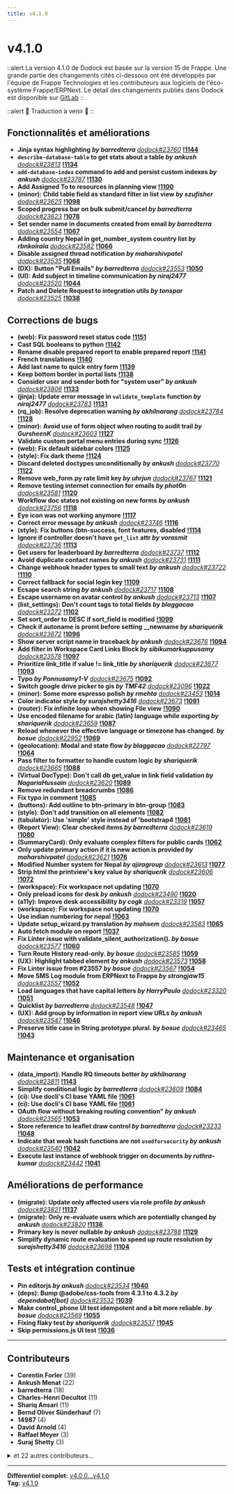 ```yaml
---
title: v4.1.0
---
```


# v4.1.0

::alert
La version 4.1.0 de Dodock est basée sur la version 15 de Frappe.
Une grande partie des changements cités ci-dessous ont été développés par l'équipe de Frappe Technologies et les contributeurs aux logiciels de l'éco-système Frappe/ERPNext.
Le détail des changements publiés dans Dodock est disponible sur [GitLab](https://gitlab.com/dokos/dodock/-/releases/v4.1.0)
::

::alert
:construction: Traduction à venir :construction:
::

## Fonctionnalités et améliorations

- **Jinja syntax highlighting _by barredterra_** [_dodock#23760_](https://gitlab.com/dokos/dodock/pull/23760) **[!1144](https://gitlab.com/dokos/dodock/-/merge_requests/1144)**
- **`describe-database-table` to get stats about a table _by ankush_** [_dodock#23813_](https://gitlab.com/dokos/dodock/pull/23813) **[!1134](https://gitlab.com/dokos/dodock/-/merge_requests/1134)**
- **`add-database-index` command to add and persist custom indexes _by ankush_** [_dodock#23787_](https://gitlab.com/dokos/dodock/pull/23787) **[!1130](https://gitlab.com/dokos/dodock/-/merge_requests/1130)**
- **Add Assigned To to resources in planning view** **[!1100](https://gitlab.com/dokos/dodock/-/merge_requests/1100)**
- **(minor): Child table field as standard filter in list view _by szufisher_** [_dodock#23625_](https://gitlab.com/dokos/dodock/pull/23625) **[!1098](https://gitlab.com/dokos/dodock/-/merge_requests/1098)**
- **Scoped progress bar on bulk submit/cancel _by barredterra_** [_dodock#23623_](https://gitlab.com/dokos/dodock/pull/23623) **[!1078](https://gitlab.com/dokos/dodock/-/merge_requests/1078)**
- **Set sender name in documents created from email _by barredterra_** [_dodock#23554_](https://gitlab.com/dokos/dodock/pull/23554) **[!1067](https://gitlab.com/dokos/dodock/-/merge_requests/1067)**
- **Adding country Nepal in get\_number\_system country list _by rbnkoirala_** [_dodock#23582_](https://gitlab.com/dokos/dodock/pull/23582) **[!1066](https://gitlab.com/dokos/dodock/-/merge_requests/1066)**
- **Disable assigned thread notification _by maharshivpatel_** [_dodock#23535_](https://gitlab.com/dokos/dodock/pull/23535) **[!1068](https://gitlab.com/dokos/dodock/-/merge_requests/1068)**
- **(DX): Button "Pull Emails" _by barredterra_** [_dodock#23553_](https://gitlab.com/dokos/dodock/pull/23553) **[!1050](https://gitlab.com/dokos/dodock/-/merge_requests/1050)**
- **(UI): Add subject in timeline communication _by niraj2477_** [_dodock#23520_](https://gitlab.com/dokos/dodock/pull/23520) **[!1044](https://gitlab.com/dokos/dodock/-/merge_requests/1044)**
- **Patch and Delete Request to integration utils _by tonspar_** [_dodock#23525_](https://gitlab.com/dokos/dodock/pull/23525) **[!1038](https://gitlab.com/dokos/dodock/-/merge_requests/1038)**


## Corrections de bugs

- **(web): Fix password reset status code** **[!1151](https://gitlab.com/dokos/dodock/-/merge_requests/1151)**
- **Cast SQL booleans to python** **[!1142](https://gitlab.com/dokos/dodock/-/merge_requests/1142)**
- **Rename disable prepared report to enable prepared report** **[!1141](https://gitlab.com/dokos/dodock/-/merge_requests/1141)**
- **French translations** **[!1140](https://gitlab.com/dokos/dodock/-/merge_requests/1140)**
- **Add last name to quick entry form** **[!1139](https://gitlab.com/dokos/dodock/-/merge_requests/1139)**
- **Keep bottom border in portal lists** **[!1138](https://gitlab.com/dokos/dodock/-/merge_requests/1138)**
- **Consider user and sender both for "system user" _by ankush_** [_dodock#23806_](https://gitlab.com/dokos/dodock/pull/23806) **[!1133](https://gitlab.com/dokos/dodock/-/merge_requests/1133)**
- **(jinja): Update error message in `validate_template` function _by niraj2477_** [_dodock#23783_](https://gitlab.com/dokos/dodock/pull/23783) **[!1131](https://gitlab.com/dokos/dodock/-/merge_requests/1131)**
- **(rq\_job): Resolve deprecation warning _by akhilnarang_** [_dodock#23784_](https://gitlab.com/dokos/dodock/pull/23784) **[!1128](https://gitlab.com/dokos/dodock/-/merge_requests/1128)**
- **(minor): Avoid use of form object when routing to audit trail _by GursheenK_** [_dodock#23603_](https://gitlab.com/dokos/dodock/pull/23603) **[!1127](https://gitlab.com/dokos/dodock/-/merge_requests/1127)**
- **Validate custom portal menu entries during sync** **[!1126](https://gitlab.com/dokos/dodock/-/merge_requests/1126)**
- **(web): Fix default sidebar colors** **[!1125](https://gitlab.com/dokos/dodock/-/merge_requests/1125)**
- **(style): Fix dark theme** **[!1124](https://gitlab.com/dokos/dodock/-/merge_requests/1124)**
- **Discard deleted doctypes unconditionally _by ankush_** [_dodock#23770_](https://gitlab.com/dokos/dodock/pull/23770) **[!1122](https://gitlab.com/dokos/dodock/-/merge_requests/1122)**
- **Remove web\_form.py rate limit key _by uhrjun_** [_dodock#23767_](https://gitlab.com/dokos/dodock/pull/23767) **[!1121](https://gitlab.com/dokos/dodock/-/merge_requests/1121)**
- **Remove testing internet connection for emails _by phot0n_** [_dodock#23581_](https://gitlab.com/dokos/dodock/pull/23581) **[!1120](https://gitlab.com/dokos/dodock/-/merge_requests/1120)**
- **Workflow doc states not existing on new forms _by ankush_** [_dodock#23756_](https://gitlab.com/dokos/dodock/pull/23756) **[!1118](https://gitlab.com/dokos/dodock/-/merge_requests/1118)**
- **Eye icon was not working anymore** **[!1117](https://gitlab.com/dokos/dodock/-/merge_requests/1117)**
- **Correct error message _by ankush_** [_dodock#23746_](https://gitlab.com/dokos/dodock/pull/23746) **[!1116](https://gitlab.com/dokos/dodock/-/merge_requests/1116)**
- **(style): Fix buttons (btn-success, font features, disabled** **[!1114](https://gitlab.com/dokos/dodock/-/merge_requests/1114)**
- **Ignore if controller doesn't have `get_list` attr _by vorasmit_** [_dodock#23736_](https://gitlab.com/dokos/dodock/pull/23736) **[!1113](https://gitlab.com/dokos/dodock/-/merge_requests/1113)**
- **Get users for leaderboard _by barredterra_** [_dodock#23737_](https://gitlab.com/dokos/dodock/pull/23737) **[!1112](https://gitlab.com/dokos/dodock/-/merge_requests/1112)**
- **Avoid duplicate contact names _by ankush_** [_dodock#23731_](https://gitlab.com/dokos/dodock/pull/23731) **[!1111](https://gitlab.com/dokos/dodock/-/merge_requests/1111)**
- **Change webhook header types to small text _by ankush_** [_dodock#23722_](https://gitlab.com/dokos/dodock/pull/23722) **[!1110](https://gitlab.com/dokos/dodock/-/merge_requests/1110)**
- **Correct fallback for social login key** **[!1109](https://gitlab.com/dokos/dodock/-/merge_requests/1109)**
- **Ecsape search string _by ankush_** [_dodock#23717_](https://gitlab.com/dokos/dodock/pull/23717) **[!1108](https://gitlab.com/dokos/dodock/-/merge_requests/1108)**
- **Escape username on avatar control _by ankush_** [_dodock#23713_](https://gitlab.com/dokos/dodock/pull/23713) **[!1107](https://gitlab.com/dokos/dodock/-/merge_requests/1107)**
- **(list\_settings): Don't count tags to total fields _by blaggacao_** [_dodock#23272_](https://gitlab.com/dokos/dodock/pull/23272) **[!1102](https://gitlab.com/dokos/dodock/-/merge_requests/1102)**
- **Set sort\_order to DESC if sort\_field is modified** **[!1099](https://gitlab.com/dokos/dodock/-/merge_requests/1099)**
- **Check if autoname is promt before setting \_\_newname _by shariquerik_** [_dodock#23672_](https://gitlab.com/dokos/dodock/pull/23672) **[!1096](https://gitlab.com/dokos/dodock/-/merge_requests/1096)**
- **Show server script name in traceback _by ankush_** [_dodock#23676_](https://gitlab.com/dokos/dodock/pull/23676) **[!1094](https://gitlab.com/dokos/dodock/-/merge_requests/1094)**
- **Add filter in Workspace Card Links Block _by sibikumarkuppusamy_** [_dodock#23578_](https://gitlab.com/dokos/dodock/pull/23578) **[!1097](https://gitlab.com/dokos/dodock/-/merge_requests/1097)**
- **Prioritize link\_title if value != link\_title _by shariquerik_** [_dodock#23677_](https://gitlab.com/dokos/dodock/pull/23677) **[!1093](https://gitlab.com/dokos/dodock/-/merge_requests/1093)**
- **Typo _by Ponnusamy1-V_** [_dodock#23675_](https://gitlab.com/dokos/dodock/pull/23675) **[!1092](https://gitlab.com/dokos/dodock/-/merge_requests/1092)**
- **Switch google drive picker to gis _by TMF42_** [_dodock#23096_](https://gitlab.com/dokos/dodock/pull/23096) **[!1022](https://gitlab.com/dokos/dodock/-/merge_requests/1022)**
- **(minor): Some more espresso polish _by rmehta_** [_dodock#23453_](https://gitlab.com/dokos/dodock/pull/23453) **[!1014](https://gitlab.com/dokos/dodock/-/merge_requests/1014)**
- **Color indicator style _by surajshetty3416_** [_dodock#23673_](https://gitlab.com/dokos/dodock/pull/23673) **[!1091](https://gitlab.com/dokos/dodock/-/merge_requests/1091)**
- **(router): Fix infinite loop when showing File view** **[!1090](https://gitlab.com/dokos/dodock/-/merge_requests/1090)**
- **Use encoded filename for arabic (latin) language while exporting _by shariquerik_** [_dodock#23659_](https://gitlab.com/dokos/dodock/pull/23659) **[!1087](https://gitlab.com/dokos/dodock/-/merge_requests/1087)**
- **Reload whenever the effective language or timezone has changed. _by bosue_** [_dodock#22952_](https://gitlab.com/dokos/dodock/pull/22952) **[!1069](https://gitlab.com/dokos/dodock/-/merge_requests/1069)**
- **(geolocation): Modal and state flow _by blaggacao_** [_dodock#22797_](https://gitlab.com/dokos/dodock/pull/22797) **[!1064](https://gitlab.com/dokos/dodock/-/merge_requests/1064)**
- **Pass filter to formatter to handle custom logic _by shariquerik_** [_dodock#23665_](https://gitlab.com/dokos/dodock/pull/23665) **[!1088](https://gitlab.com/dokos/dodock/-/merge_requests/1088)**
- **(Virtual DocType): Don't call db get\_value in link field validation _by NagariaHussain_** [_dodock#23620_](https://gitlab.com/dokos/dodock/pull/23620) **[!1089](https://gitlab.com/dokos/dodock/-/merge_requests/1089)**
- **Remove redundant breadcrumbs** **[!1086](https://gitlab.com/dokos/dodock/-/merge_requests/1086)**
- **Fix typo in comment** **[!1085](https://gitlab.com/dokos/dodock/-/merge_requests/1085)**
- **(buttons): Add outline to btn-primary in btn-group** **[!1083](https://gitlab.com/dokos/dodock/-/merge_requests/1083)**
- **(style): Don't add transition on all elements** **[!1082](https://gitlab.com/dokos/dodock/-/merge_requests/1082)**
- **(tabulator): Use 'simple' style instead of 'bootstrap4** **[!1081](https://gitlab.com/dokos/dodock/-/merge_requests/1081)**
- **(Report View): Clear checked items _by barredterra_** [_dodock#23619_](https://gitlab.com/dokos/dodock/pull/23619) **[!1080](https://gitlab.com/dokos/dodock/-/merge_requests/1080)**
- **(SummaryCard): Only evaluate complex filters for public cards** **[!1062](https://gitlab.com/dokos/dodock/-/merge_requests/1062)**
- **Only update primary action if it is new action is provided _by maharshivpatel_** [_dodock#23621_](https://gitlab.com/dokos/dodock/pull/23621) **[!1076](https://gitlab.com/dokos/dodock/-/merge_requests/1076)**
- **Modified Number system for Nepal _by ajiragroup_** [_dodock#23613_](https://gitlab.com/dokos/dodock/pull/23613) **[!1077](https://gitlab.com/dokos/dodock/-/merge_requests/1077)**
- **Strip html the printview's key value _by shariquerik_** [_dodock#23606_](https://gitlab.com/dokos/dodock/pull/23606) **[!1072](https://gitlab.com/dokos/dodock/-/merge_requests/1072)**
- **(workspace): Fix workspace not updating** **[!1070](https://gitlab.com/dokos/dodock/-/merge_requests/1070)**
- **Only preload icons for desk _by ankush_** [_dodock#23490_](https://gitlab.com/dokos/dodock/pull/23490) **[!1020](https://gitlab.com/dokos/dodock/-/merge_requests/1020)**
- **(a11y): Improve desk accessibility _by cogk_** [_dodock#23319_](https://gitlab.com/dokos/dodock/pull/23319) **[!1057](https://gitlab.com/dokos/dodock/-/merge_requests/1057)**
- **(workspace): Fix workspace not updating** **[!1070](https://gitlab.com/dokos/dodock/-/merge_requests/1070)**
- **Use indian numbering for nepal** **[!1063](https://gitlab.com/dokos/dodock/-/merge_requests/1063)**
- **Update setup\_wizard.py translation _by mahsem_** [_dodock#23583_](https://gitlab.com/dokos/dodock/pull/23583) **[!1065](https://gitlab.com/dokos/dodock/-/merge_requests/1065)**
- **Auto fetch module on report** **[!1037](https://gitlab.com/dokos/dodock/-/merge_requests/1037)**
- **Fix Linter issue with validate\_silent\_authorization(). _by bosue_** [_dodock#23577_](https://gitlab.com/dokos/dodock/pull/23577) **[!1060](https://gitlab.com/dokos/dodock/-/merge_requests/1060)**
- **Turn Route History read-only. _by bosue_** [_dodock#23585_](https://gitlab.com/dokos/dodock/pull/23585) **[!1059](https://gitlab.com/dokos/dodock/-/merge_requests/1059)**
- **(UX): Highlight tabbed element _by ankush_** [_dodock#23573_](https://gitlab.com/dokos/dodock/pull/23573) **[!1058](https://gitlab.com/dokos/dodock/-/merge_requests/1058)**
- **Fix Linter issue from #23557 _by bosue_** [_dodock#23567_](https://gitlab.com/dokos/dodock/pull/23567) **[!1054](https://gitlab.com/dokos/dodock/-/merge_requests/1054)**
- **Move SMS Log module from ERPNext to Frappe _by strongjaw15_** [_dodock#23557_](https://gitlab.com/dokos/dodock/pull/23557) **[!1052](https://gitlab.com/dokos/dodock/-/merge_requests/1052)**
- **Load languages that have capital letters _by HarryPaulo_** [_dodock#23320_](https://gitlab.com/dokos/dodock/pull/23320) **[!1051](https://gitlab.com/dokos/dodock/-/merge_requests/1051)**
- **Quicklist _by barredterra_** [_dodock#23548_](https://gitlab.com/dokos/dodock/pull/23548) **[!1047](https://gitlab.com/dokos/dodock/-/merge_requests/1047)**
- **(UX): Add group by information in report view URLs _by ankush_** [_dodock#23547_](https://gitlab.com/dokos/dodock/pull/23547) **[!1046](https://gitlab.com/dokos/dodock/-/merge_requests/1046)**
- **Preserve title case in String.prototype.plural. _by bosue_** [_dodock#23465_](https://gitlab.com/dokos/dodock/pull/23465) **[!1043](https://gitlab.com/dokos/dodock/-/merge_requests/1043)**


## Maintenance et organisation

- **(data\_import): Handle RQ timeouts better _by akhilnarang_** [_dodock#23811_](https://gitlab.com/dokos/dodock/pull/23811) **[!1143](https://gitlab.com/dokos/dodock/-/merge_requests/1143)**
- **Simplify conditional logic _by barredterra_** [_dodock#23609_](https://gitlab.com/dokos/dodock/pull/23609) **[!1084](https://gitlab.com/dokos/dodock/-/merge_requests/1084)**
- **(ci): Use docli's CI base YAML file** **[!1061](https://gitlab.com/dokos/dodock/-/merge_requests/1061)**
- **(ci): Use docli's CI base YAML file** **[!1061](https://gitlab.com/dokos/dodock/-/merge_requests/1061)**
- **OAuth flow without breaking routing convention" _by ankush_** [_dodock#23565_](https://gitlab.com/dokos/dodock/pull/23565) **[!1053](https://gitlab.com/dokos/dodock/-/merge_requests/1053)**
- **Store reference to leaflet draw control _by barredterra_** [_dodock#23233_](https://gitlab.com/dokos/dodock/pull/23233) **[!1048](https://gitlab.com/dokos/dodock/-/merge_requests/1048)**
- **Indicate that weak hash functions are not `usedforsecurity` _by ankush_** [_dodock#23540_](https://gitlab.com/dokos/dodock/pull/23540) **[!1042](https://gitlab.com/dokos/dodock/-/merge_requests/1042)**
- **Execute last instance of webhook trigger on documents _by ruthra-kumar_** [_dodock#23442_](https://gitlab.com/dokos/dodock/pull/23442) **[!1041](https://gitlab.com/dokos/dodock/-/merge_requests/1041)**


## Améliorations de performance

- **(migrate): Update only affected users via role profile _by ankush_** [_dodock#23821_](https://gitlab.com/dokos/dodock/pull/23821) **[!1137](https://gitlab.com/dokos/dodock/-/merge_requests/1137)**
- **(migrate): Only re-evaluate users which are potentially changed _by ankush_** [_dodock#23820_](https://gitlab.com/dokos/dodock/pull/23820) **[!1136](https://gitlab.com/dokos/dodock/-/merge_requests/1136)**
- **Primary key is never nullable _by ankush_** [_dodock#23788_](https://gitlab.com/dokos/dodock/pull/23788) **[!1129](https://gitlab.com/dokos/dodock/-/merge_requests/1129)**
- **Simplify dynamic route evaluation to speed up route resolution _by surajshetty3416_** [_dodock#23698_](https://gitlab.com/dokos/dodock/pull/23698) **[!1104](https://gitlab.com/dokos/dodock/-/merge_requests/1104)**


## Tests et intégration continue

- **Pin editorjs _by ankush_** [_dodock#23534_](https://gitlab.com/dokos/dodock/pull/23534) **[!1040](https://gitlab.com/dokos/dodock/-/merge_requests/1040)**
- **(deps): Bump @adobe/css-tools from 4.3.1 to 4.3.2 _by dependabot[bot]_** [_dodock#23532_](https://gitlab.com/dokos/dodock/pull/23532) **[!1039](https://gitlab.com/dokos/dodock/-/merge_requests/1039)**
- **Make control\_phone UI test idempotent and a bit more reliable. _by bosue_** [_dodock#23569_](https://gitlab.com/dokos/dodock/pull/23569) **[!1055](https://gitlab.com/dokos/dodock/-/merge_requests/1055)**
- **Fixing flaky test _by shariquerik_** [_dodock#23537_](https://gitlab.com/dokos/dodock/pull/23537) **[!1045](https://gitlab.com/dokos/dodock/-/merge_requests/1045)**
- **Skip permissions.js UI test** **[!1036](https://gitlab.com/dokos/dodock/-/merge_requests/1036)**


---

## Contributeurs

- **Corentin Forler** (39)
- **Ankush Menat** (22)
- **barredterra** (18)
- **Charles-Henri Decultot** (11)
- **Shariq Ansari** (11)
- **Bernd Oliver Sünderhauf** (7)
- **14987** (4)
- **David Arnold** (4)
- **Raffael Meyer** (3)
- **Suraj Shetty** (3)

<details><summary>et 22 autres contributeurs...</summary>

- Akhil Narang
- Maharshi Patel
- ajiragroup
- Arjun
- Corin Wenger
- Fisher Yu
- Gursheen Kaur Anand
- HarryPaulo
- Md Hussain Nagaria
- Niraj Gautam
- Ponnusamy
- Rabin Koirala
- Ritwik Puri
- Sagar Vora
- Smit Vora
- Thomas Fojan
- Trusted Computer
- hyaray
- mahsem
- ruthra kumar
- sibi kumar k
- tonspar

</details>

---

**Différentiel complet:** [v4.0.0...v4.1.0](https://gitlab.com/dokos/dodock/-/compare/v4.0.0...v4.1.0)  
**Tag:** [v4.1.0](https://gitlab.com/dokos/dodock/-/tags/v4.1.0)
